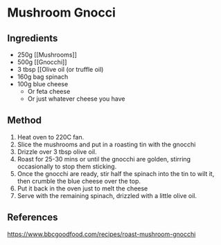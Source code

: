 # Mushroom Gnocci
## Ingredients
-   250g [[Mushrooms]]
-   500g [[Gnocchi]]
-   3 tbsp [[Olive oil (or truffle oil)
-   160g bag spinach
-   100g blue cheese
	-   Or feta cheese
	-   Or just whatever cheese you have

## Method
1. Heat oven to 220C fan.
2. Slice the mushrooms and put in a roasting tin with the gnocchi
3. Drizzle over 3 tbsp olive oil.
4. Roast for 25-30 mins or until the gnocchi are golden, stirring occasionally to stop them sticking.
5. Once the gnocchi are ready, stir half the spinach into the tin to wilt it, then crumble the blue cheese over the top.
6. Put it back in the oven just to melt the cheese
7. Serve with the remaining spinach, drizzled with a little olive oil.

## References
https://www.bbcgoodfood.com/recipes/roast-mushroom-gnocchi